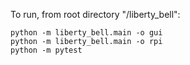 To run, from root directory "/liberty_bell":
```
python -m liberty_bell.main -o gui
python -m liberty_bell.main -o rpi
python -m pytest
```
